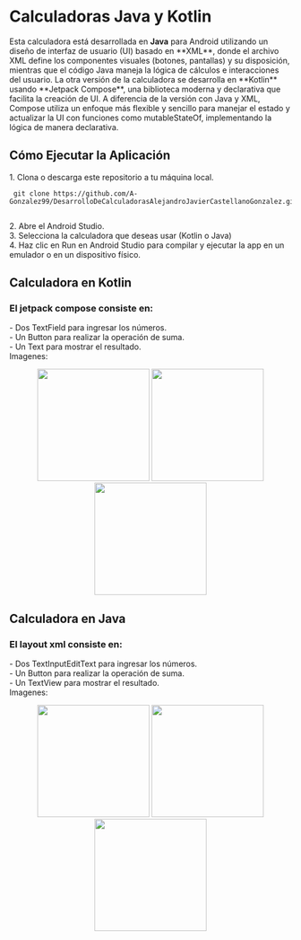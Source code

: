 
<h1>Calculadoras Java y Kotlin</h1>
Esta calculadora está desarrollada en <strong>Java</strong>
para Android utilizando un diseño de interfaz de usuario (UI) 
basado en **XML**, donde el archivo XML define los componentes 
visuales (botones, pantallas) y su disposición, mientras que el 
código Java maneja la lógica de cálculos e interacciones del usuario. 
La otra versión de la calculadora se desarrolla en **Kotlin** usando **Jetpack Compose**, 
una biblioteca moderna y declarativa que facilita la creación de UI. 
A diferencia de la versión con Java y XML, 
Compose utiliza un enfoque más flexible y sencillo para manejar el estado
y actualizar la UI con funciones como mutableStateOf,
implementando la lógica de manera declarativa.

<h2>Cómo Ejecutar la Aplicación</h2>
1. Clona o descarga este repositorio a tu máquina local. <br>
<pre><code> git clone https://github.com/A-Gonzalez99/DesarrolloDeCalculadorasAlejandroJavierCastellanoGonzalez.git </pre> </code> <br>
2. Abre el Android Studio.<br>
3. Selecciona la calculadora que deseas usar (Kotlin o Java)<br>
4. Haz clic en Run en Android Studio para compilar y ejecutar la app en un emulador o en un dispositivo físico.<br>

<h2>Calculadora en Kotlin</h2>
<h3>El jetpack compose consiste en:</h3>
- Dos TextField para ingresar los números.<br>
- Un Button para realizar la operación de suma.<br>
- Un Text para mostrar el resultado.<br>
Imagenes:<br>
<p align="center">
  <img src="https://i.ibb.co/fHXmS9j/Screenshot-20250116-182509.png" width="200" />
  <img src="https://i.ibb.co/Bf8h23G/Screenshot-20250116-182545.png" width="200" />
  <img src="https://i.ibb.co/JyjGkwT/Screenshot-20250116-182604.png" width="200" />
</p>


<h2>Calculadora en Java</h2>
<h3>El layout xml consiste en:</h3>
- Dos TextInputEditText para ingresar los números.<br>
- Un Button para realizar la operación de suma.<br>
- Un TextView para mostrar el resultado.<br>
Imagenes:<br>
<p align="center">
  <img src="https://i.ibb.co/Dpz9jjn/Screenshot-20250116-202400.png" width="200" />
  <img src="https://i.ibb.co/HYL2zvk/Screenshot-20250116-202455.png" width="200" />
  <img src="https://i.ibb.co/P92khcP/Screenshot-20250116-202512.png" width="200" />
</p>
